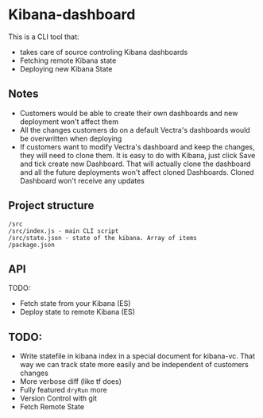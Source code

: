 # Kibana-dashboard

This is a CLI tool that:
* takes care of source controling Kibana dashboards
* Fetching remote Kibana state
* Deploying new Kibana State


## Notes

* Customers would be able to create their own dashboards and new deployment won't affect them
* All the changes customers do on a default Vectra's dashboards would be overwritten when deploying
* If customers want to modify Vectra's dashboard and keep the changes, they will need to clone them. It is easy to do with Kibana, just click Save and tick create new       Dashboard. That will actually clone the dashboard and all the future deployments won't affect cloned Dashboards. Cloned Dashboard won't receive any updates

## Project structure

```
/src
/src/index.js - main CLI script
/src/state.json - state of the kibana. Array of items
/package.json
```

## API

TODO:
* Fetch state from your Kibana (ES)
* Deploy state to remote Kibana (ES)


## TODO:

- Write statefile in kibana index in a special document for kibana-vc. That way we can track state more easily and be independent of customers changes
- More verbose diff (like tf does)
- Fully featured `dryRun` more
- Version Control with git
- Fetch Remote State